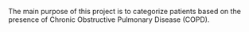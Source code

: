 The main purpose of this project is to categorize patients based on the presence of Chronic Obstructive Pulmonary Disease (COPD).
